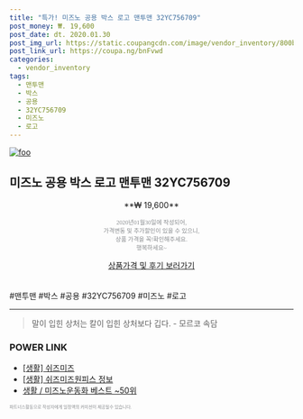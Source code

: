 ```yaml
--- 
title: "특가! 미즈노 공용 박스 로고 맨투맨 32YC756709" 
post_money: ₩. 19,600 
post_date: dt. 2020.01.30 
post_img_url: https://static.coupangcdn.com/image/vendor_inventory/800b/74dc4a0b9d14d0124935a9f0127c1d03598dd6ea5fe6f7e7dbb46c8512e4.jpg 
post_link_url: https://coupa.ng/bnFvwd 
categories: 
  - vendor_inventory 
tags: 
  - 맨투맨 
  - 박스 
  - 공용 
  - 32YC756709 
  - 미즈노 
  - 로고 
--- 
```

[![foo](https://static.coupangcdn.com/image/vendor_inventory/800b/74dc4a0b9d14d0124935a9f0127c1d03598dd6ea5fe6f7e7dbb46c8512e4.jpg)](https://coupa.ng/bnFvwd) 

## 미즈노 공용 박스 로고 맨투맨 32YC756709 
<p style="text-align: center;">**₩ 19,600**</p> 
<p style="text-align: center;"><span style="color: #898c8f; font-family: Georgia,Times,serif; font-size: 0.75em;">2020년01월30일에 작성되어, <br>가격변동 및 추가할인이 있을 수 있으니,<br> 상품 가격을 꼭!확인해주세요.<br>행복하세요~</span> 
</p>	 
<div markdown="0" style="text-align: center;"><a href="https://coupa.ng/bnFvwd" class="btn btn--success">상품가격 및 후기 보러가기</a></div> 
<br><br> 
  #맨투맨 #박스 #공용 #32YC756709 #미즈노 #로고 
<hr> 

> 말이 입힌 상처는 칼이 입힌 상처보다 깁다. - 모르코 속담 


### POWER LINK

* <a href="https://blog.naver.com/fasyy4321/221759226812" target="_blank"> [생활] 쉬즈미즈  </a>
* <a href="https://blog.naver.com/santokki14/221774826392" target="_blank"> [생활] 쉬즈미즈원피스 정보 </a>
* <a href="https://blog.naver.com/santokki14/221783761464" target="_blank">생활 / 미즈노운동화 베스트 ~50위</a>

<span style="color: #898c8f; font-family: Georgia,Times,serif; font-size: 0.55em;">파트너스활동으로 작성자에게 일정액의 커미션이 제공될수 있습니다.</span> 

